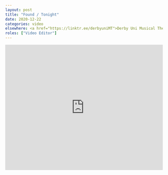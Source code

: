 ```yaml
---
layout: post
title: "Found / Tonight"
date: 2020-12-22
categories: video
elsewhere: <a href="https://linktr.ee/derbyuniMT">Derby Uni Musical Theatre Society</a>
roles: ["Video Editor"]
---
```


<iframe width="100%" height="400em" src="https://www.youtube.com/embed/IYYcqlIv7_w" frameborder="0" allow="accelerometer; autoplay; clipboard-write; encrypted-media; gyroscope; picture-in-picture" allowfullscreen></iframe>
